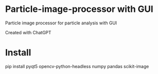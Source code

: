 # Particle-image-processor with GUI
Particle image processor for particle analysis with GUI

Created with ChatGPT

# Install
pip install pyqt5 opencv-python-headless numpy pandas scikit-image


